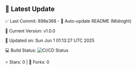 ## 🚀 Latest Update

✅ Last Commit: 898e368 - 🤖 Auto-update README (Midnight)

🌟 Current Version: v1.0.0

📅 Updated on: Sun Jun  1 01:13:27 UTC 2025

💻 Build Status: ![CI/CD Status](https://github.com/SaiAryan1784/wedding_frontend/actions/workflows/update-readme.yml/badge.svg)

⭐️ Stars: 0 | 🍴 Forks: 0

